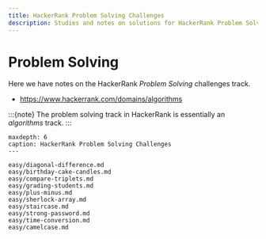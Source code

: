 ```yaml
---
title: HackerRank Problem Solving Challenges
description: Studies and notes on solutions for HackerRank Problem Solving challenges.
---
```


# Problem Solving

Here we have notes on the HackerRank _Problem Solving_ challenges track.

- <https://www.hackerrank.com/domains/algorithms>

:::{note}
The problem solving track in HackerRank is essentially an _algorithms_ track.
:::

```{toctree}
maxdepth: 6
caption: HackerRank Problem Solving Challenges
---

easy/diagonal-difference.md
easy/birthday-cake-candles.md
easy/compare-triplets.md
easy/grading-students.md
easy/plus-minus.md
easy/sherlock-array.md
easy/staircase.md
easy/strong-password.md
easy/time-conversion.md
easy/camelcase.md
```
